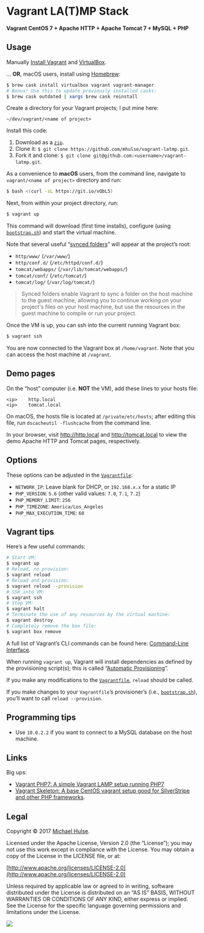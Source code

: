 # Vagrant LA(T)MP Stack

**Vagrant CentOS 7 + Apache HTTP + Apache Tomcat 7 + MySQL + PHP**

## Usage

Manually [Install Vagrant](https://www.vagrantup.com) and [VirtualBox](https://www.virtualbox.org/wiki/Downloads).

… **OR**, macOS users, install using [Homebrew](https://brew.sh/):

```bash
$ brew cask install virtualbox vagrant vagrant-manager
# Bonus! Use this to update previously installed casks:
$ brew cask outdated | xargs brew cask reinstall
```

Create a directory for your Vagrant projects; I put mine here:

```text
~/dev/vagrant/<name of project>
```

Install this code:

1. Download as a [`zip`](../../archive/master.zip).
1. Clone it: `$ git clone https://github.com/mhulse/vagrant-latmp.git`.
1. Fork it and clone: `$ git clone git@github.com:<username>/vagrant-latmp.git`.

As a convenience to **macOS** users, from the command line, navigate to `vagrant/<name of project>` directory and run:

```bash
$ bash <(curl -sL https://git.io/vQbL5)
```

Next, from within your project directory, run:

```bash
$ vagrant up
```

This command will download (first time installs), configure (using [`bootstrap.sh`](bootstrap.sh)) and start the virtual machine.

Note that several useful “[synced folders](https://www.vagrantup.com/docs/synced-folders/basic_usage.html)” will appear at the project’s root:

- `http/www/` (`/var/www/`)
- `http/conf.d/` (`/etc/httpd/conf.d/`)
- `tomcat/webapps/` (`/var/lib/tomcat/webapps/`)
- `tomcat/conf/` (`/etc/tomcat/`)
- `tomcat/log/` (`/var/log/tomcat/`)

> Synced folders enable Vagrant to sync a folder on the host machine to the guest machine, allowing you to continue working on your project's files on your host machine, but use the resources in the guest machine to compile or run your project.

Once the VM is up, you can ssh into the current running Vagrant box:

```bash
$ vagrant ssh
```

You are now connected to the Vagrant box at `/home/vagrant`. Note that you can access the host machine at `/vagrant`.

## Demo pages

On the “host” computer (i.e. **NOT** the VM), add these lines to your hosts file:

```text
<ip>	http.local
<ip>	tomcat.local
```

On macOS, the hosts file is located at `/private/etc/hosts`; after editing this file, run `dscacheutil -flushcache` from the command line.

In your browser, visit <http://http.local> and <http://tomcat.local> to view the demo Apache HTTP and Tomcat pages, respectively.

## Options

These options can be adjusted in the [`Vagrantfile`](Vagrantfile):

- `NETWORK_IP`: Leave blank for DHCP, or `192.168.x.x` for a static IP
- `PHP_VERSION`: `5.6` (other valid values: `7.0`, `7.1`, `7.2`)
- `PHP_MEMORY_LIMIT`: `256`
- `PHP_TIMEZONE`: `America/Los_Angeles`
- `PHP_MAX_EXECUTION_TIME`: `60`

## Vagrant tips

Here’s a few useful commands:

```bash
# Start VM:
$ vagrant up
# Reload, no provision:
$ vagrant reload
# Reload and provision:
$ vagrant reload --provision
# SSH into VM:
$ vagrant ssh
# Stop VM:
$ vagrant halt
# Terminate the use of any resources by the virtual machine:
$ vagrant destroy
# Completely remove the box file:
$ vagrant box remove
```

A full list of Vagrant’s CLI commands can be found here: [Command-Line Interface](https://www.vagrantup.com/docs/cli/).

When running `vagrant up`, Vagrant will install dependencies as defined by the provisioning script(s); this is called “[Automatic Provisioning](https://www.vagrantup.com/intro/getting-started/provisioning.html)”.

If you make any modifications to the [`Vagrantfile`](Vagrantfile), `reload` should be called.

If you make changes to your `Vagrantfile`’s provisioner’s (i.e., [`bootstrap.sh`](bootstrap.sh)), you’ll want to call `reload --provision`.

## Programming tips

- Use `10.0.2.2` if you want to connect to a MySQL database on the host machine.

## Links

Big ups:

- [Vagrant PHP7: A simple Vagrant LAMP setup running PHP7](https://github.com/spiritix/vagrant-php7)
- [Vagrant Skeleton: A base CentOS vagrant setup good for SilverStripe and other PHP frameworks](https://github.com/BetterBrief/vagrant-skeleton/blob/master/Vagrantfile).

## Legal

Copyright © 2017 [Michael Hulse](http://mky.io).

Licensed under the Apache License, Version 2.0 (the “License”); you may not use this work except in compliance with the License. You may obtain a copy of the License in the LICENSE file, or at:

[http://www.apache.org/licenses/LICENSE-2.0](http://www.apache.org/licenses/LICENSE-2.0)

Unless required by applicable law or agreed to in writing, software distributed under the License is distributed on an “AS IS” BASIS, WITHOUT WARRANTIES OR CONDITIONS OF ANY KIND, either express or implied. See the License for the specific language governing permissions and limitations under the License.

<img src="https://github.global.ssl.fastly.net/images/icons/emoji/octocat.png">
